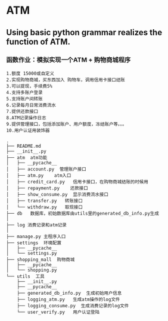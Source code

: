 # ATM
## Using basic python grammar realizes the function of ATM.

### 函数作业：模拟实现一个ATM + 购物商城程序

    1.额度 15000或自定义
    2.实现购物商城，买东西加入 购物车，调用信用卡接口结账
    3.可以提现，手续费5%
    4.支持多账户登录
    5.支持账户间转账
    6.记录每月日常消费流水
    7.提供还款接口
    8.ATM记录操作日志
    9.提供管理接口，包括添加账户、用户额度，冻结账户等。。。
    10.用户认证用装饰器

    .
    ├── README.md  
    ├── __init__.py
    ├── atm  atm功能
    │   ├── __pycache__
    │   ├── account.py  管理账户接口
    │   ├── atm.py    atm入口
    │   ├── credit_card.py   信用卡接口，在购物商城结账的时候用
    │   ├── repayment.py    还款接口
    │   ├── show_consume.py  显示消费流水接口
    │   ├── transfer.py   转账接口
    │   └── withdraw.py   取现接口
    ├── db   数据库，初始数据库由utils里的generated_db_info.py生成
    │   
    ├── log 消费记录和atm记录
    │   
    ├── manage.py 主程序入口
    ├── settings  环境配置
    │   ├── __pycache__
    │   └── settings.py
    ├── shopping_mall  购物商城
    │   ├── __pycache__
    │   └── shopping.py
    └── utils  工具
        ├── __init__.py
        ├── __pycache__
        ├── generated_db_info.py  生成初始用户信息
        ├── logging_atm.py   生成atm操作的log文件
        ├── logging_consume.py  生成消费记录的log文件
        └── user_verify.py   用户认证登陆